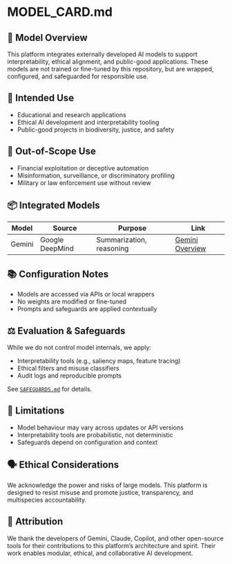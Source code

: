 # MODEL_CARD.md

## 🧠 Model Overview

This platform integrates externally developed AI models to support interpretability, ethical alignment, and public-good applications. These models are not trained or fine-tuned by this repository, but are wrapped, configured, and safeguarded for responsible use.

## 🎯 Intended Use

- Educational and research applications
- Ethical AI development and interpretability tooling
- Public-good projects in biodiversity, justice, and safety

## 🚫 Out-of-Scope Use

- Financial exploitation or deceptive automation
- Misinformation, surveillance, or discriminatory profiling
- Military or law enforcement use without review

## 📦 Integrated Models

| Model | Source | Purpose | Link |
|-------|--------|---------|------|
| Gemini | Google DeepMind | Summarization, reasoning | [Gemini Overview](https://deepmind.google/technologies/gemini/) |


## 📚 Configuration Notes

- Models are accessed via APIs or local wrappers
- No weights are modified or fine-tuned
- Prompts and safeguards are applied contextually

## ⚖️ Evaluation & Safeguards

While we do not control model internals, we apply:

- Interpretability tools (e.g., saliency maps, feature tracing)
- Ethical filters and misuse classifiers
- Audit logs and reproducible prompts

See [`SAFEGUARDS.md`](./SAFEGUARDS.md) for details.

## 🧪 Limitations

- Model behaviour may vary across updates or API versions
- Interpretability tools are probabilistic, not deterministic
- Safeguards depend on configuration and context

## 🗣️ Ethical Considerations

We acknowledge the power and risks of large models. This platform is designed to resist misuse and promote justice, transparency, and multispecies accountability.

## 🙏 Attribution

We thank the developers of Gemini, Claude, Copilot, and other open-source tools for their contributions to this platform’s architecture and spirit. Their work enables modular, ethical, and collaborative AI development.
